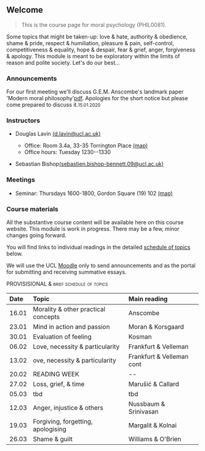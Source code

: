 ## Welcome

> This is the course page for moral psychology (PHIL0081).  

Some topics that might be taken-up: love & hate, authority & obedience, shame & pride, respect & humiliation, pleasure & pain, self-control, competitiveness & equality, hope & despair, fear & grief, anger, forgiveness & apology. This module is meant to be exploratory within the limits of reason and polite society. Let's do our best...

### Announcements

For our first meeting we'll discuss G.E.M. Anscombe's landmark paper 'Modern moral philosophy'[pdf](https://www.dropbox.com/s/i3iqx4cy2o9cm8k/Anscombe%20-%201958%20-%20Modern%20Moral%20Philosophy.pdf?dl=0). Apologies for the short notice but please come prepared to discuss it.<small>15.01.2020</small>


<!-- 
As you already know, the summative essay topics contain all the formative essay topics with a few additions. It is permissible to write your summative essay on the very same question as your formative essay. The word limit of the summative essay is 3500 for undergraduates and 4500 for graduates. Essays are due Tuesday 23rd April 2019 at 1600 -- the first day of Term 3. Topics and further details are available [here](assessment.md). You can also access the slightly extended list of topics here [pdf](https://www.dropbox.com/s/gtn4wnk11qz1swa/summative-essay-topics.pdf?dl=0) <sub><small>April 2</small></sub>


Our final seminar meeting will be co-taught with James Laing. The topic is shame and the central text is the following: Bernard Williams, *Shame and Necessity* [pdf](https://www.dropbox.com/s/77hrsxt7q6f2b2y/Williams%20-%20ShameNecessity.pdf?dl=0) pp. 75-102, 219-223. <sub><small>March 17</small></sub>. We're both looking forward to the meeting.


For the meeting of 14 March we will continue the discussion of anger but with a focus on Amia Srinivasan's 'The aptness of anger'. Please also read pages 91-99 of Aurel Kolnai's discussion of 'the paradox of forgiveness' (pages 91-99 of his essay 'Forgiveness').
<sub><small>March 11</small></sub>

From the Assistant Director of the Centre for the Study of Governance and Society (CSGS) in the Department of Political Economy at King's College London: We're hosting a public lecture this Wednesday by Professor Jon Elster on 'Emotions in History.' It takes place in the Great Hall, King’s Building, King’s College London (Strand Campus) on the 6th March from 6.30-8.00PM. All the event information is available [here](https://emea01.safelinks.protection.outlook.com/?url=https%3A%2F%2Fcsgs.kcl.ac.uk%2Fevent%2Fjon-elster%2F&data=02%7C01%7Cd.lavin%40ucl.ac.uk%7Cf22c0e7e26c24140ab6a08d6a0b403bc%7C1faf88fea9984c5b93c9210a11d9a5c2%7C0%7C1%7C636873092361485240&sdata=rqaEztJrequ7trMFvkphLcQU1lGJrDAKIsnrgOu7tyQ%3D&reserved=0).
Registration Required via [Eventbrite](https://emea01.safelinks.protection.outlook.com/?url=https%3A%2F%2Fwww.eventbrite.co.uk%2Fe%2Fpublic-lecture-by-jon-elster-emotions-in-history-tickets-56496541677&data=02%7C01%7Cd.lavin%40ucl.ac.uk%7Cf22c0e7e26c24140ab6a08d6a0b403bc%7C1faf88fea9984c5b93c9210a11d9a5c2%7C0%7C1%7C636873092361485240&sdata=az8Gcw7u7dHV8hfGXL3eO31LeBYYiAGRw5KMksdv7WI%3D&reserved=0). <sub><small>March 05</small></sub>


Upload your formative essay here: [link](https://www.dropbox.com/request/xPgU2kWhV7hjlSQwkxrc). Only the instructors have access to the folder and files. Apologies for the delay. <sub><small>February 24</small></sub>


Reminder that since we fell behind schedule due to illness, the readings for our seminar tomorrow (20 February) are the second half of Frankfurt's *The reasons of love* and Velleman's essay 'Love as a moral emotion'. <small>19.02.2019</small>


Formative essay topics are now posted [pdf](https://www.dropbox.com/s/y2qayez2ayp4qym/formative-essay-topics.pdf?dl=0). I'll continue posting handouts this week. My apologies for the delay. <small>12.02.2019</small>


As discussed in seminar described on the schedule below, the main reading for our meetying on 07.02 is Frankfurt's *The reasons of love* [pdf](https://www.dropbox.com/s/caiw3rj9pbockq3/Frankfurt-ReasonsofLove.pdf?dl=0). It's a short book, read as much as you can but certainly the first two chapters. We will spend the following meeting with this text and also Velleman's essay 'Love as a moral emotion'. I will be adding quite a bit of supplementary material readings as well as notes in case you want to pursue the topic further. Apologies for any confusion. See you all tomorrow!
<small>06.02.2019</small>


The main reading for this week is Kosman, 'Being properly affected: virtues and feelings in Aristotle's Ethics' [pdf](https://www.dropbox.com/s/0fwvznra1zeqo5w/kosman_properly_affected.pdf?dl=0). It has been posted on the schedule since last week. Apologies for again for my falling ill. We'll settle on a make-up class when when we meet Thursday. <small>29.01.2019</small>

Due dates have been fixed for summative essays. See below for details. It simply follows the date set by the department of philosophy.<small>25.01.2019</small> -->







<!-- 
A couple questions on forgiveness have been added to the initial set of topics [link](https://www.dropbox.com/s/n0u52rtzbshj1h1/essay-topics-summative.pdf?dl=0).

The topic for seminar on December 7 is forgiveness.<sub><small>December 5</small></sub>
- The central texts are the following: 
  + Hannah Arendt, ["Irreversability and the power to forgive"](https://www.dropbox.com/s/kz2huo3sc6ern0g/arendt-forgiveness.pdf?dl=0) *The Human Condition* ch33
  + Avishai Margalit, ["Forgiving and forgetting"](https://www.dropbox.com/s/43sd9jh4wr3h88h/Margalit-The%20Ethics%20of%20Memory.pdf?dl=0), in *The Ethics of Memory* pp. 183-210.

A few important announcements <sub><small>November 24</small></sub>
- I've posted additional office hours each week to discuss among other things your plans for the summative essay. Access the calendar through my [webpage](http://www.douglaslavin.org/)
  - If there are materials you would like to discuss please upload them [here](https://www.dropbox.com/request/oY2JI7TC4oIfUD1gtMsb) a couple days in advance of our meeting.
- As Alec said, I'm planning to have the make-up session during Alec's usual slot on Monday.

- Royal Institute of Philosophy London Lecture Series for 2017-8 is on Passion and Emotion. Fridays at 1700 at the RIP. It's a great schedule of speakers and a great fit with themes from our seminar. [(link)](http://royalinstitutephilosophy.org/events/london-lecture-series/)

- There is a discussion session meeting Monday, *October 9th*! You are strongly encouraged to attend. We'll look at G.E.M. Anscombe's paper 'Modern Moral Philosophy', and we'll talk about what a moral psychology might be and how there might be a place for feelings or passions in it. Further details about the discussion sections are below.

- Formative essay topics now posted [below](assessment.md). <small>06.11.2017</small> -->


### Instructors

- Douglas Lavin [(d.lavin@ucl.ac.uk)](d.lavin@ucl.ac.uk)

  + Office: Room 3.4a, 33-35 Torrington Place [(map)](http://www.ucl.ac.uk/maps/33-35-torrington-place)
  + Office hours: Tuesday 1230--1330
    <!-- - [email policy](#noemail) -->
 <!-- [schedule](http://www.supersaas.co.uk/schedule/DouglasLavin/OfficeHoursUCL) -->


- Sebastian Bishop[(sebastien.bishop-bennett.09@ucl.ac.uk)](sebastien.bishop-bennett.09@ucl.ac.uk)


### Meetings

- Seminar: Thursdays 1600-1800, Gordon Square (19) 102 [(map)](http://www.ucl.ac.uk/maps/19-gordon-square)

<!-- 
- <span style="font-variant:small-caps;">Discussion sessions</span>

| Date        | Time              | Location                              |
|:------------|:------------------|:--------------------------------------|
| 09 January  | Monday 1500--1600 | Darwin Building B05                   |
| 28 January  | Monday 1500--1600 | Engineering Front Executive Suite 103 |
| 18 February | Monday 1500--1600 | Roberts Building 110                  |
| 4 March     | Monday 1500--1600 | Darwin Building B05                   |
| 18 March    | Monday 1500--1600 | Forster Court 235                     |


These classes are not mandatory, so you do not have to come. However, you are *very strongly* encouraged to do so! Students found them very beneficial. We had some really excellent in depth discussions about the material. On the whole, we cover the same terrain as the texts set for class reading. The sessions are an opportunity for you to ask questions you didn't get to ask in class, or take further lines of inquiry which you weren't able to in the full group.

This week, we'll look at G.E.M. Anscombe's paper 'Modern Moral Philosophy'. We'll talk a bit about what moral psychology might be and how there might be a place in it for feeling and passion in addition to choice and action. -->


### Course materials

All the substantive course content will be available here on this course website. This module is work in progress. There may be a few, minor changes going forward.

You will find links to individual readings in the detailed [schedule of topics](/schedule) below.



We will use the UCL [Moodle](https://moodle-1819.ucl.ac.uk/course/view.php?id=6599) only to send announcements and as the portal for submitting and receiving summative essays.

<!-- A folder with all the assigned and supplemental readings is posted  
[here](https://www.dropbox.com/sh/6co6o1lykiw13uf/AAAOD2ZQkDpU9psqM2IndYbia?dl=0). -->



<span style="font-variant:small-caps;"> PROVISISIONAL & brief schedule of topics</span>

| Date  | Topic                               | Main reading              |
|:------|:------------------------------------|:--------------------------|
| 16.01 | Morality & other practical concepts | Anscombe                  |
| 23.01 | Mind in action and passion          | Moran & Korsgaard         |
| 30.01 | Evaluation of feeling               | Kosman                    |
| 06.02 | Love, necessity & particularity     | Frankfurt & Velleman      |
| 13.02 | ove, necessity & particularity      | Frankfurt & Velleman cont |
| 20.02 | READING WEEK                        | --                        |
| 27.02 | Loss, grief, & time                 | Marušić & Callard         |
| 05.03 | tbd                                 | tbd                       |
| 12.03 | Anger, injustice & others           | Nussbaum & Srinivasan     |
| 19.03 | Forgiving, forgetting, apologising  | Margalit & Kolnai         |
| 26.03 | Shame & guilt                       | Williams & O'Brien        |





<!-- https://www.ucl.ac.uk/comparative-literature/staff-bio/jennifer.rushworth -->
